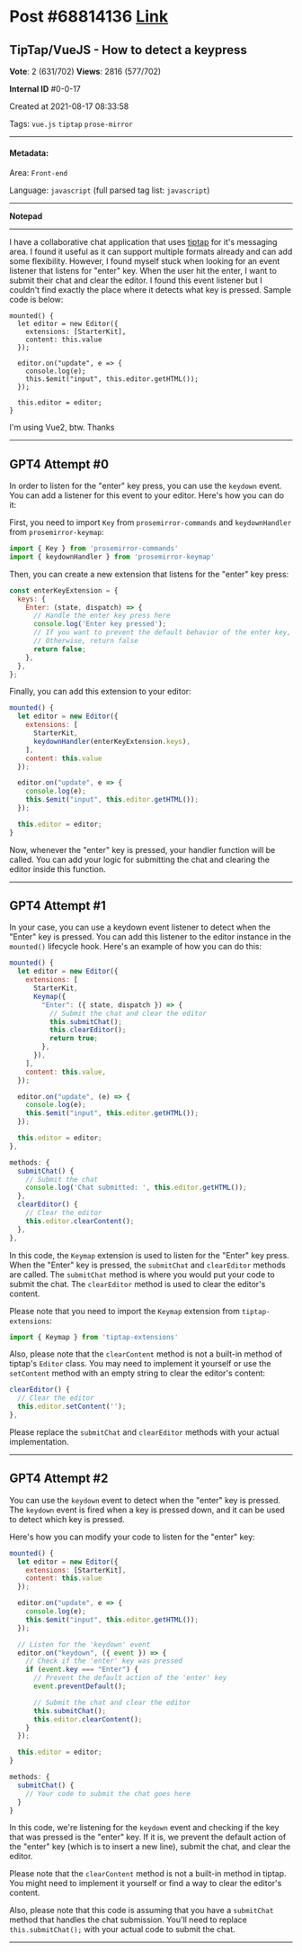
# Post \#68814136 [Link](https://stackoverflow.com/questions/68814136/)

## TipTap/VueJS - How to detect a keypress

**Vote**: 2 (631/702) **Views**: 2816 (577/702) 

**Internal ID** \#0-0-17

Created at 2021-08-17 08:33:58

Tags: `vue.js` `tiptap` `prose-mirror`

----------

#### Metadata:

Area: `Front-end`

Language: `javascript` (full parsed tag list: `javascript`)

----------

**Notepad**


----------

I have a collaborative chat application that uses [tiptap](https://www.tiptap.dev/) for it's messaging area. I found it useful as it can support multiple formats already and can add some flexibility. However, I found myself stuck when looking for an event listener that listens for "enter" key. When the user hit the enter, I want to submit their chat and clear the editor.
I found this  event listener but I couldn't find exactly the place where it detects what key is pressed.
Sample code is below:
```
mounted() {
  let editor = new Editor({
    extensions: [StarterKit],
    content: this.value
  });

  editor.on("update", e => {
    console.log(e);
    this.$emit("input", this.editor.getHTML());
  });

  this.editor = editor;
}
```

I'm using Vue2, btw.
Thanks


----------
        
## GPT4 Attempt \#0

In order to listen for the "enter" key press, you can use the `keydown` event. You can add a listener for this event to your editor. Here's how you can do it:

First, you need to import `Key` from `prosemirror-commands` and `keydownHandler` from `prosemirror-keymap`:

```javascript
import { Key } from 'prosemirror-commands'
import { keydownHandler } from 'prosemirror-keymap'
```

Then, you can create a new extension that listens for the "enter" key press:

```javascript
const enterKeyExtension = {
  keys: {
    Enter: (state, dispatch) => {
      // Handle the enter key press here
      console.log('Enter key pressed');
      // If you want to prevent the default behavior of the enter key, return true
      // Otherwise, return false
      return false;
    },
  },
};
```

Finally, you can add this extension to your editor:

```javascript
mounted() {
  let editor = new Editor({
    extensions: [
      StarterKit,
      keydownHandler(enterKeyExtension.keys),
    ],
    content: this.value
  });

  editor.on("update", e => {
    console.log(e);
    this.$emit("input", this.editor.getHTML());
  });

  this.editor = editor;
}
```

Now, whenever the "enter" key is pressed, your handler function will be called. You can add your logic for submitting the chat and clearing the editor inside this function.

--------

## GPT4 Attempt \#1

In your case, you can use a keydown event listener to detect when the "Enter" key is pressed. You can add this listener to the editor instance in the `mounted()` lifecycle hook. Here's an example of how you can do this:

```javascript
mounted() {
  let editor = new Editor({
    extensions: [
      StarterKit,
      Keymap({
        "Enter": ({ state, dispatch }) => {
          // Submit the chat and clear the editor
          this.submitChat();
          this.clearEditor();
          return true;
        },
      }),
    ],
    content: this.value,
  });

  editor.on("update", (e) => {
    console.log(e);
    this.$emit("input", this.editor.getHTML());
  });

  this.editor = editor;
},

methods: {
  submitChat() {
    // Submit the chat
    console.log('Chat submitted: ', this.editor.getHTML());
  },
  clearEditor() {
    // Clear the editor
    this.editor.clearContent();
  },
},
```

In this code, the `Keymap` extension is used to listen for the "Enter" key press. When the "Enter" key is pressed, the `submitChat` and `clearEditor` methods are called. The `submitChat` method is where you would put your code to submit the chat. The `clearEditor` method is used to clear the editor's content.

Please note that you need to import the `Keymap` extension from `tiptap-extensions`:

```javascript
import { Keymap } from 'tiptap-extensions'
```

Also, please note that the `clearContent` method is not a built-in method of tiptap's `Editor` class. You may need to implement it yourself or use the `setContent` method with an empty string to clear the editor's content:

```javascript
clearEditor() {
  // Clear the editor
  this.editor.setContent('');
},
```

Please replace the `submitChat` and `clearEditor` methods with your actual implementation.

--------

## GPT4 Attempt \#2

You can use the `keydown` event to detect when the "enter" key is pressed. The `keydown` event is fired when a key is pressed down, and it can be used to detect which key is pressed. 

Here's how you can modify your code to listen for the "enter" key:

```javascript
mounted() {
  let editor = new Editor({
    extensions: [StarterKit],
    content: this.value
  });

  editor.on("update", e => {
    console.log(e);
    this.$emit("input", this.editor.getHTML());
  });

  // Listen for the 'keydown' event
  editor.on("keydown", ({ event }) => {
    // Check if the 'enter' key was pressed
    if (event.key === "Enter") {
      // Prevent the default action of the 'enter' key
      event.preventDefault();

      // Submit the chat and clear the editor
      this.submitChat();
      this.editor.clearContent();
    }
  });

  this.editor = editor;
}

methods: {
  submitChat() {
    // Your code to submit the chat goes here
  }
}
```

In this code, we're listening for the `keydown` event and checking if the key that was pressed is the "enter" key. If it is, we prevent the default action of the "enter" key (which is to insert a new line), submit the chat, and clear the editor.

Please note that the `clearContent` method is not a built-in method in tiptap. You might need to implement it yourself or find a way to clear the editor's content.

Also, please note that this code is assuming that you have a `submitChat` method that handles the chat submission. You'll need to replace `this.submitChat();` with your actual code to submit the chat.

--------
